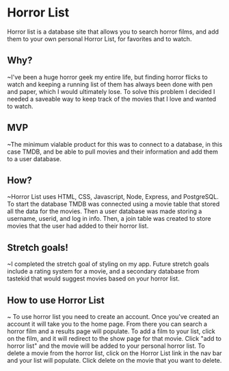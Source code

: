 # Horror List

Horror list is a database site that allows you to search horror films, and add them to your own personal Horror List, for favorites and to watch. 

## Why?

~I've been a huge horror geek my entire life, but finding horror flicks to watch and keeping 
a running list of them has always been done with pen and paper, which I would ultimately lose. To solve this problem I decided I needed a saveable way to keep track of the movies that I love and wanted to watch.

## MVP

~The minimum vialable product for this was to connect to a database, in this case TMDB, and
be able to pull movies and their information and add them to a user database.

## How?

~Horror List uses HTML, CSS, Javascript, Node, Express, and PostgreSQL. To start the database TMDB was connected using a movie table that stored all the data for the movies. Then a user database was made storing a username, userid, and log in info. Then, a join table was created to store movies that the user had added to their horror list.

## Stretch goals!

~I completed the stretch goal of styling on my app. Future stretch goals include a rating system for a movie, and a secondary database from tastekid that would suggest movies based on your horror list.

## How to use Horror List

~ To use horror list you need to create an account. Once you've created an account it will take you to the home page. From there you can search a horror film and a results page will populate. To add a film to your list, click on the film, and it will redirect to the show page for that movie. Click "add to horror list" and the movie will be added to your personal horror list. To delete a movie from the horror list, click on the Horror List link in the nav bar and your list will populate. Click delete on the movie that you want to delete.